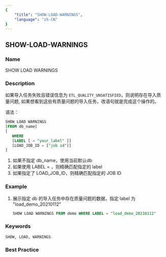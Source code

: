 ```yaml
---
{
    "title": "SHOW-LOAD-WARNINGS",
    "language": "zh-CN"
}
---
```


<!--
Licensed to the Apache Software Foundation (ASF) under one
or more contributor license agreements.  See the NOTICE file
distributed with this work for additional information
regarding copyright ownership.  The ASF licenses this file
to you under the Apache License, Version 2.0 (the
"License"); you may not use this file except in compliance
with the License.  You may obtain a copy of the License at

  http://www.apache.org/licenses/LICENSE-2.0

Unless required by applicable law or agreed to in writing,
software distributed under the License is distributed on an
"AS IS" BASIS, WITHOUT WARRANTIES OR CONDITIONS OF ANY
KIND, either express or implied.  See the License for the
specific language governing permissions and limitations
under the License.
-->

## SHOW-LOAD-WARNINGS

### Name

SHOW LOAD WARNINGS

### Description

如果导入任务失败且错误信息为 `ETL_QUALITY_UNSATISFIED`，则说明存在导入质量问题, 如果想看到这些有质量问题的导入任务，改语句就是完成这个操作的。

语法：

```sql
SHOW LOAD WARNINGS
[FROM db_name]
[
   WHERE
   [LABEL [ = "your_label" ]]
   [LOAD_JOB_ID = ["job id"]]
]
```

1) 如果不指定 db_name，使用当前默认db
1) 如果使用 LABEL = ，则精确匹配指定的 label
1) 如果指定了 LOAD_JOB_ID，则精确匹配指定的 JOB ID

### Example

1. 展示指定 db 的导入任务中存在质量问题的数据，指定 label 为 "load_demo_20210112" 

   ```sql
   SHOW LOAD WARNINGS FROM demo WHERE LABEL = "load_demo_20210112" 
   ```

### Keywords

    SHOW, LOAD, WARNINGS

### Best Practice

